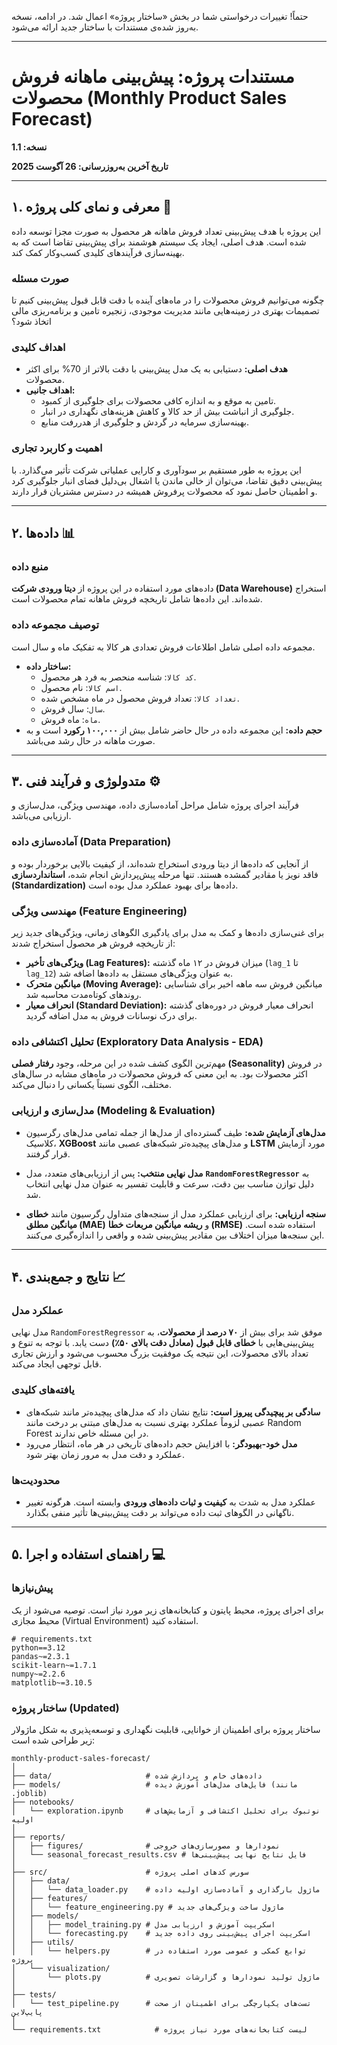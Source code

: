 حتماً\! تغییرات درخواستی شما در بخش «ساختار پروژه» اعمال شد. در ادامه، نسخه به‌روز شده‌ی مستندات با ساختار جدید ارائه می‌شود.

-----

# **مستندات پروژه: پیش‌بینی ماهانه فروش محصولات (Monthly Product Sales Forecast)**

**نسخه: 1.1**

**تاریخ آخرین به‌روزرسانی: 26 آگوست 2025**

-----

## ۱. معرفی و نمای کلی پروژه 🎯

این پروژه با هدف پیش‌بینی تعداد فروش ماهانه هر محصول به صورت مجزا توسعه داده شده است. هدف اصلی، ایجاد یک سیستم هوشمند برای پیش‌بینی تقاضا است که به بهینه‌سازی فرآیندهای کلیدی کسب‌وکار کمک کند.

### **صورت مسئله**

چگونه می‌توانیم فروش محصولات را در ماه‌های آینده با دقت قابل قبول پیش‌بینی کنیم تا تصمیمات بهتری در زمینه‌هایی مانند مدیریت موجودی، زنجیره تامین و برنامه‌ریزی مالی اتخاذ شود؟

### **اهداف کلیدی**

  * **هدف اصلی:** دستیابی به یک مدل پیش‌بینی با دقت بالاتر از 70% برای اکثر محصولات.
  * **اهداف جانبی:**
      * تامین به موقع و به اندازه کافی محصولات برای جلوگیری از کمبود.
      * جلوگیری از انباشت بیش از حد کالا و کاهش هزینه‌های نگهداری در انبار.
      * بهینه‌سازی سرمایه در گردش و جلوگیری از هدررفت منابع.

### **اهمیت و کاربرد تجاری**

این پروژه به طور مستقیم بر سودآوری و کارایی عملیاتی شرکت تأثیر می‌گذارد. با پیش‌بینی دقیق تقاضا، می‌توان از خالی ماندن یا اشغال بی‌دلیل فضای انبار جلوگیری کرد و اطمینان حاصل نمود که محصولات پرفروش همیشه در دسترس مشتریان قرار دارند.

-----

## ۲. داده‌ها 📊

### **منبع داده**

داده‌های مورد استفاده در این پروژه از **دیتا ورودی شرکت (Data Warehouse)** استخراج شده‌اند. این داده‌ها شامل تاریخچه فروش ماهانه تمام محصولات است.

### **توصیف مجموعه داده**

مجموعه داده اصلی شامل اطلاعات فروش تعدادی هر کالا به تفکیک ماه و سال است.

  * **ساختار داده:**
      * `کد کالا`: شناسه منحصر به فرد هر محصول.
      * `اسم کالا`: نام محصول.
      * `تعداد کالا`: تعداد فروش محصول در ماه مشخص شده.
      * `سال`: سال فروش.
      * `ماه`: ماه فروش.
  * **حجم داده:** این مجموعه داده در حال حاضر شامل بیش از **۱۰۰,۰۰۰ رکورد** است و به صورت ماهانه در حال رشد می‌باشد.

-----

## ۳. متدولوژی و فرآیند فنی ⚙️

فرآیند اجرای پروژه شامل مراحل آماده‌سازی داده، مهندسی ویژگی، مدل‌سازی و ارزیابی می‌باشد.

### **آماده‌سازی داده (Data Preparation)**

از آنجایی که داده‌ها از دیتا ورودی استخراج شده‌اند، از کیفیت بالایی برخوردار بوده و فاقد نویز یا مقادیر گمشده هستند. تنها مرحله پیش‌پردازش انجام شده، **استانداردسازی (Standardization)** داده‌ها برای بهبود عملکرد مدل بوده است.

### **مهندسی ویژگی (Feature Engineering)**

برای غنی‌سازی داده‌ها و کمک به مدل برای یادگیری الگوهای زمانی، ویژگی‌های جدید زیر از تاریخچه فروش هر محصول استخراج شدند:

  * **ویژگی‌های تأخیر (Lag Features):** میزان فروش در ۱۲ ماه گذشته (`lag_1` تا `lag_12`) به عنوان ویژگی‌های مستقل به داده‌ها اضافه شد.
  * **میانگین متحرک (Moving Average):** میانگین فروش سه ماهه اخیر برای شناسایی روندهای کوتاه‌مدت محاسبه شد.
  * **انحراف معیار (Standard Deviation):** انحراف معیار فروش در دوره‌های گذشته برای درک نوسانات فروش به مدل اضافه گردید.

### **تحلیل اکتشافی داده (Exploratory Data Analysis - EDA)**

مهم‌ترین الگوی کشف شده در این مرحله، وجود **رفتار فصلی (Seasonality)** در فروش اکثر محصولات بود. به این معنی که فروش محصولات در ماه‌های مشابه در سال‌های مختلف، الگوی نسبتاً یکسانی را دنبال می‌کند.

### **مدل‌سازی و ارزیابی (Modeling & Evaluation)**

  * **مدل‌های آزمایش شده:** طیف گسترده‌ای از مدل‌ها از جمله تمامی مدل‌های رگرسیون کلاسیک، **XGBoost** و مدل‌های پیچیده‌تر شبکه‌های عصبی مانند **LSTM** مورد آزمایش قرار گرفتند.

  * **مدل نهایی منتخب:** پس از ارزیابی‌های متعدد، مدل **`RandomForestRegressor`** به دلیل توازن مناسب بین دقت، سرعت و قابلیت تفسیر به عنوان مدل نهایی انتخاب شد.

  * **سنجه ارزیابی:** برای ارزیابی عملکرد مدل از سنجه‌های متداول رگرسیون مانند **خطای میانگین مطلق (MAE)** و **ریشه میانگین مربعات خطا (RMSE)** استفاده شده است. این سنجه‌ها میزان اختلاف بین مقادیر پیش‌بینی شده و واقعی را اندازه‌گیری می‌کنند.

-----

## ۴. نتایج و جمع‌بندی 📈

### **عملکرد مدل**

مدل نهایی `RandomForestRegressor` موفق شد برای بیش از **۷۰ درصد از محصولات**، به پیش‌بینی‌هایی با **خطای قابل قبول (معادل دقت بالای ۵۰٪)** دست یابد. با توجه به تنوع و تعداد بالای محصولات، این نتیجه یک موفقیت بزرگ محسوب می‌شود و ارزش تجاری قابل توجهی ایجاد می‌کند.

### **یافته‌های کلیدی**

  * **سادگی بر پیچیدگی پیروز است:** نتایج نشان داد که مدل‌های پیچیده‌تر مانند شبکه‌های عصبی لزوماً عملکرد بهتری نسبت به مدل‌های مبتنی بر درخت مانند Random Forest در این مسئله خاص ندارند.
  * **مدل خود-بهبودگر:** با افزایش حجم داده‌های تاریخی در هر ماه، انتظار می‌رود عملکرد و دقت مدل به مرور زمان بهتر شود.

### **محدودیت‌ها**

  * عملکرد مدل به شدت به **کیفیت و ثبات داده‌های ورودی** وابسته است. هرگونه تغییر ناگهانی در الگوهای ثبت داده می‌تواند بر دقت پیش‌بینی‌ها تأثیر منفی بگذارد.

-----

## ۵. راهنمای استفاده و اجرا 💻

### **پیش‌نیازها**

برای اجرای پروژه، محیط پایتون و کتابخانه‌های زیر مورد نیاز است. توصیه می‌شود از یک محیط مجازی (Virtual Environment) استفاده کنید.

```text
# requirements.txt
python==3.12
pandas~=2.3.1
scikit-learn~=1.7.1
numpy~=2.2.6
matplotlib~=3.10.5
```

### **ساختار پروژه (Updated)**

ساختار پروژه برای اطمینان از خوانایی، قابلیت نگهداری و توسعه‌پذیری به شکل ماژولار زیر طراحی شده است:

```
monthly-product-sales-forecast/
│
├── data/                     # داده‌های خام و پردازش شده
├── models/                   # فایل‌های مدل‌های آموزش دیده (مانند .joblib)
├── notebooks/
│   └── exploration.ipynb     # نوتبوک برای تحلیل اکتشافی و آزمایش‌های اولیه
│
├── reports/
│   ├── figures/              # نمودارها و مصورسازی‌های خروجی
│   └── seasonal_forecast_results.csv # فایل نتایج نهایی پیش‌بینی‌ها
│
├── src/                      # سورس کدهای اصلی پروژه
│   ├── data/
│   │   └── data_loader.py    # ماژول بارگذاری و آماده‌سازی اولیه داده
│   ├── features/
│   │   └── feature_engineering.py # ماژول ساخت ویژگی‌های جدید
│   ├── models/
│   │   ├── model_training.py # اسکریپت آموزش و ارزیابی مدل
│   │   └── forecasting.py    # اسکریپت اجرای پیش‌بینی روی داده جدید
│   ├── utils/
│   │   └── helpers.py        # توابع کمکی و عمومی مورد استفاده در پروژه
│   └── visualization/
│       └── plots.py          # ماژول تولید نمودارها و گزارشات تصویری
│
├── tests/
│   └── test_pipeline.py      # تست‌های یکپارچگی برای اطمینان از صحت پایپ‌لاین
│
└── requirements.txt            # لیست کتابخانه‌های مورد نیاز پروژه
```
